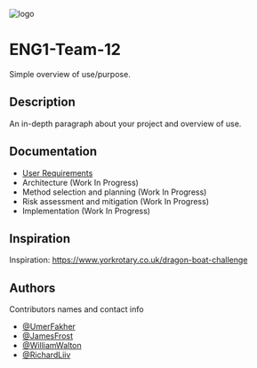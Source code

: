 ![logo](https://github.com/wpw503/ENG1-Team-12/blob/main/Resources/new_logo_t.png?raw=true)

# ENG1-Team-12

Simple overview of use/purpose.

## Description

An in-depth paragraph about your project and overview of use.

## Documentation
* [User Requirements](https://github.com/wpw503/ENG1-Team-12/blob/main/Documentation/Req1.pdf)
* Architecture (Work In Progress)
* Method selection and planning (Work In Progress)
* Risk assessment and mitigation (Work In Progress)
* Implementation (Work In Progress)


## Inspiration

Inspiration: https://www.yorkrotary.co.uk/dragon-boat-challenge

## Authors

Contributors names and contact info

* [@UmerFakher](https://github.com/UmerFakher)
* [@JamesFrost](https://github.com/Fritzbox2000)
* [@WilliamWalton](https://github.com/wpw503)
* [@RichardLiiv](https://github.com/sumsare)
